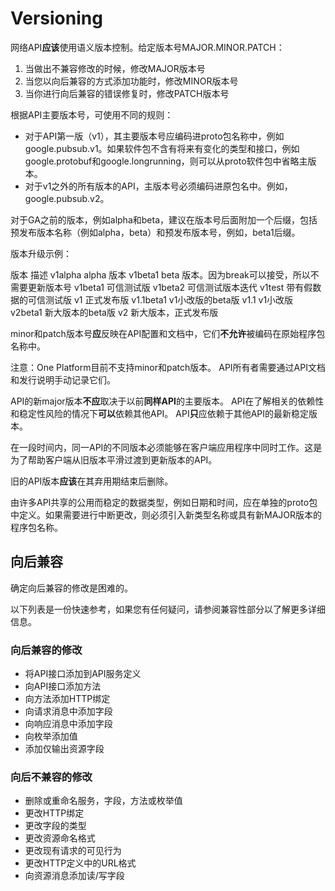 # Versioning

网络API**应该**使用语义版本控制。给定版本号MAJOR.MINOR.PATCH：

1. 当做出不兼容修改的时候，修改MAJOR版本号
2. 当您以向后兼容的方式添加功能时，修改MINOR版本号
3. 当你进行向后兼容的错误修复时，修改PATCH版本号

根据API主要版本号，可使用不同的规则：

* 对于API第一版（v1），其主要版本号应编码进proto包名称中，例如google.pubsub.v1。如果软件包不含有将来有变化的类型和接口，例如google.protobuf和google.longrunning，则可以从proto软件包中省略主版本。
* 对于v1之外的所有版本的API，主版本号必须编码进原包名中。例如，google.pubsub.v2。

对于GA之前的版本，例如alpha和beta，建议在版本号后面附加一个后缀，包括预发布版本名称（例如alpha，beta）和预发布版本号，例如，beta1后缀。

版本升级示例：

版本	描述
v1alpha	alpha 版本
v1beta1	beta 版本。因为break可以接受，所以不需要更新版本号
v1beta1	可信测试版
v1beta2	可信测试版本迭代
v1test	带有假数据的可信测试版
v1	正式发布版
v1.1beta1	v1小改版的beta版
v1.1	v1小改版
v2beta1	新大版本的beta版
v2	新大版本，正式发布版

minor和patch版本号**应**反映在API配置和文档中，它们**不允许**被编码在原始程序包名称中。

注意：One Platform目前不支持minor和patch版本。 API所有者需要通过API文档和发行说明手动记录它们。

API的新major版本**不应**取决于以前**同样API**的主要版本。 API在了解相关的依赖性和稳定性风险的情况下**可以**依赖其他API。 API**只**应依赖于其他API的最新稳定版本。

在一段时间内，同一API的不同版本必须能够在客户端应用程序中同时工作。这是为了帮助客户端从旧版本平滑过渡到更新版本的API。

旧的API版本**应该**在其弃用期结束后删除。

由许多API共享的公用而稳定的数据类型，例如日期和时间，应在单独的proto包中定义。如果需要进行中断更改，则必须引入新类型名称或具有新MAJOR版本的程序包名称。

## 向后兼容

确定向后兼容的修改是困难的。

以下列表是一份快速参考，如果您有任何疑问，请参阅兼容性部分以了解更多详细信息。

### 向后兼容的修改

* 将API接口添加到API服务定义
* 向API接口添加方法
* 向方法添加HTTP绑定
* 向请求消息中添加字段
* 向响应消息中添加字段
* 向枚举添加值
* 添加仅输出资源字段

### 向后不兼容的修改

* 删除或重命名服务，字段，方法或枚举值
* 更改HTTP绑定
* 更改字段的类型
* 更改资源命名格式
* 更改现有请求的可见行为
* 更改HTTP定义中的URL格式
* 向资源消息添加读/写字段


